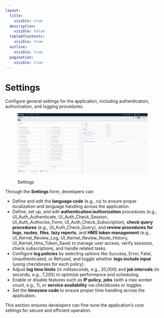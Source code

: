 ```yaml
---
layout:
  title:
    visible: true
  description:
    visible: false
  tableOfContents:
    visible: true
  outline:
    visible: true
  pagination:
    visible: true
---
```


# Settings

Configure general settings for the application, including authentication, authorization, and logging procedures.

<figure><img src="../../.gitbook/assets/dev-module/settings.png" alt=""><figcaption><p>Settings</p></figcaption></figure>

Through the **Settings** form, developers can:

* Define and edit the **language code** (e.g., ru) to ensure proper localization and language handling across the application.
* Define, set up, and edit **authentication**/**authorization** procedures (e.g., UI\_Auth\_Authenticate, UI\_Auth\_Check\_Session, UI\_Auth\_Authorize\_Form, UI\_Auth\_Check\_Subscription), **check query procedures** (e.g., UI\_Auth\_Check\_Query), and **review procedures for logs**, **routes**, **files**, **lazy reports**, and **HMS token management** (e.g., UI\_Kernel\_Review\_Log, UI\_Kernel\_Review\_Route\_History, UI\_Kernel\_Hms\_Token\_Save) to manage user access, verify sessions, check subscriptions, and handle related tasks.
* Configure **log policies** by selecting options like Success, Error, Fatal, Unauthenticated, or Refused, and toggle whether **logs include input** (using checkboxes for each policy).
* Adjust **log time limits** (in milliseconds, e.g., 20,000) and **job intervals** (in seconds, e.g., 7,200) to optimize performance and scheduling.
* Enable or disable features such as **IP policy**, **jobs** (with a max worker count, e.g., 1), or **service availability** via checkboxes or toggles.
* Set the **timezone code** to ensure proper time handling across the application.

This section ensures developers can fine-tune the application’s core settings for secure and efficient operation.

